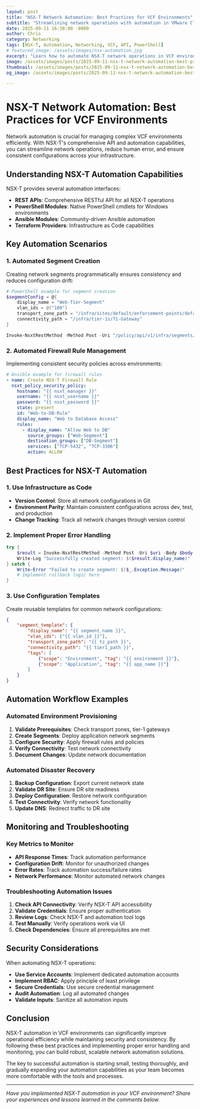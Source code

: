 ```yaml
---
layout: post
title: "NSX-T Network Automation: Best Practices for VCF Environments"
subtitle: "Streamlining network operations with automation in VMware Cloud Foundation"
date: 2025-09-11 16:30:00 -0000
author: Chris
category: Networking
tags: [NSX-T, Automation, Networking, VCF, API, PowerShell]
# featured_image: /assets/images/nsx-automation.jpg
excerpt: "Learn how to automate NSX-T network operations in VCF environments using APIs, PowerShell, and best practices for scalable network management."
image: /assets/images/posts/2025-09-11-nsx-t-network-automation-best-practices/nsxt-automation_conveyor_alt_1920x1080.webp
thumbnail: /assets/images/posts/2025-09-11-nsx-t-network-automation-best-practices/nsxt-automation_conveyor_alt_1920x1080.webp
og_image: /assets/images/posts/2025-09-11-nsx-t-network-automation-best-practices/nsxt-automation_conveyor_alt_1920x1080.webp

---
```


# NSX-T Network Automation: Best Practices for VCF Environments

Network automation is crucial for managing complex VCF environments efficiently. With NSX-T's comprehensive API and automation capabilities, you can streamline network operations, reduce human error, and ensure consistent configurations across your infrastructure.

## Understanding NSX-T Automation Capabilities

NSX-T provides several automation interfaces:

- **REST APIs**: Comprehensive RESTful API for all NSX-T operations
- **PowerShell Modules**: Native PowerShell cmdlets for Windows environments
- **Ansible Modules**: Community-driven Ansible automation
- **Terraform Providers**: Infrastructure as Code capabilities

## Key Automation Scenarios

### 1. Automated Segment Creation

Creating network segments programmatically ensures consistency and reduces configuration drift:

```powershell
# PowerShell example for segment creation
$segmentConfig = @{
    display_name = "Web-Tier-Segment"
    vlan_ids = @("100")
    transport_zone_path = "/infra/sites/default/enforcement-points/default/transport-zones/VLAN-TZ"
    connectivity_path = "/infra/tier-1s/T1-Gateway"
}

Invoke-NsxtRestMethod -Method Post -Uri "/policy/api/v1/infra/segments/Web-Tier-Segment" -Body ($segmentConfig | ConvertTo-Json)
```

### 2. Automated Firewall Rule Management

Implementing consistent security policies across environments:

```yaml
# Ansible example for firewall rules
- name: Create NSX-T Firewall Rule
  nsxt_policy_security_policy:
    hostname: "{{ nsxt_manager }}"
    username: "{{ nsxt_username }}"
    password: "{{ nsxt_password }}"
    state: present
    id: "Web-to-DB-Rule"
    display_name: "Web to Database Access"
    rules:
      - display_name: "Allow Web to DB"
        source_groups: ["Web-Segment"]
        destination_groups: ["DB-Segment"]
        services: ["TCP-5432", "TCP-3306"]
        action: ALLOW
```

## Best Practices for NSX-T Automation

### 1. Use Infrastructure as Code

- **Version Control**: Store all network configurations in Git
- **Environment Parity**: Maintain consistent configurations across dev, test, and production
- **Change Tracking**: Track all network changes through version control

### 2. Implement Proper Error Handling

```powershell
try {
    $result = Invoke-NsxtRestMethod -Method Post -Uri $uri -Body $body
    Write-Log "Successfully created segment: $($result.display_name)"
} catch {
    Write-Error "Failed to create segment: $($_.Exception.Message)"
    # Implement rollback logic here
}
```

### 3. Use Configuration Templates

Create reusable templates for common network configurations:

```json
{
    "segment_template": {
        "display_name": "{{ segment_name }}",
        "vlan_ids": ["{{ vlan_id }}"],
        "transport_zone_path": "{{ tz_path }}",
        "connectivity_path": "{{ tier1_path }}",
        "tags": [
            {"scope": "Environment", "tag": "{{ environment }}"},
            {"scope": "Application", "tag": "{{ app_name }}"}
        ]
    }
}
```

## Automation Workflow Examples

### Automated Environment Provisioning

1. **Validate Prerequisites**: Check transport zones, tier-1 gateways
2. **Create Segments**: Deploy application network segments
3. **Configure Security**: Apply firewall rules and policies
4. **Verify Connectivity**: Test network connectivity
5. **Document Changes**: Update network documentation

### Automated Disaster Recovery

1. **Backup Configuration**: Export current network state
2. **Validate DR Site**: Ensure DR site readiness
3. **Deploy Configuration**: Restore network configuration
4. **Test Connectivity**: Verify network functionality
5. **Update DNS**: Redirect traffic to DR site

## Monitoring and Troubleshooting

### Key Metrics to Monitor

- **API Response Times**: Track automation performance
- **Configuration Drift**: Monitor for unauthorized changes
- **Error Rates**: Track automation success/failure rates
- **Network Performance**: Monitor automated network changes

### Troubleshooting Automation Issues

1. **Check API Connectivity**: Verify NSX-T API accessibility
2. **Validate Credentials**: Ensure proper authentication
3. **Review Logs**: Check NSX-T and automation tool logs
4. **Test Manually**: Verify operations work via UI
5. **Check Dependencies**: Ensure all prerequisites are met

## Security Considerations

When automating NSX-T operations:

- **Use Service Accounts**: Implement dedicated automation accounts
- **Implement RBAC**: Apply principle of least privilege
- **Secure Credentials**: Use secure credential management
- **Audit Automation**: Log all automated changes
- **Validate Inputs**: Sanitize all automation inputs

## Conclusion

NSX-T automation in VCF environments can significantly improve operational efficiency while maintaining security and consistency. By following these best practices and implementing proper error handling and monitoring, you can build robust, scalable network automation solutions.

The key to successful automation is starting small, testing thoroughly, and gradually expanding your automation capabilities as your team becomes more comfortable with the tools and processes.

---

*Have you implemented NSX-T automation in your VCF environment? Share your experiences and lessons learned in the comments below.*
